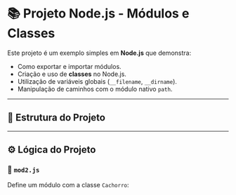 # 📚 Projeto Node.js - Módulos e Classes

Este projeto é um exemplo simples em **Node.js** que demonstra:

- Como exportar e importar módulos.
- Criação e uso de **classes** no Node.js.
- Utilização de variáveis globais (`__filename`, `__dirname`).
- Manipulação de caminhos com o módulo nativo `path`.

---

## 📂 Estrutura do Projeto


---

## ⚙️ Lógica do Projeto

### 🔹 `mod2.js`
Define um módulo com a classe `Cachorro`:

